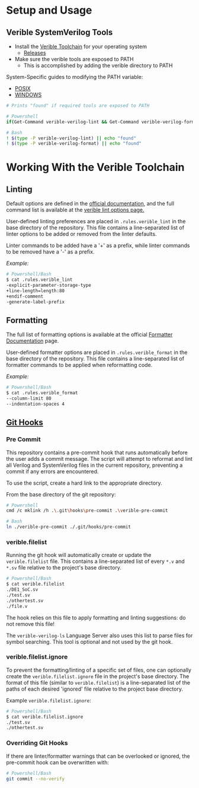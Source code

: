# Setup and Usage

## Verible SystemVerilog Tools

- Install the [Verible Toolchain](https://github.com/chipsalliance/verible/tree/master) for your operating system
    - [Releases](https://github.com/chipsalliance/verible/releases)
- Make sure the verible tools are exposed to PATH
    - This is accomplished by adding the verible directory to PATH

System-Specific guides to modifying the PATH variable:
- [POSIX](https://unix.stackexchange.com/questions/26047/how-to-correctly-add-a-path-to-path)  
- [WINDOWS](https://www.howtogeek.com/118594/how-to-edit-your-system-path-for-easy-command-line-access/)

```sh
# Prints "found" if required tools are exposed to PATH

# Powershell
if(Get-Command verible-verilog-lint && Get-Command verible-verilog-format){"found"}

# Bash
! $(type -P verible-verilog-lint) || echo "found"
! $(type -P verible-verilog-format) || echo "found"
```

# Working With the Verible Toolchain

## Linting

Default options are defined in the [official documentation](https://github.com/chipsalliance/verible/tree/master/verilog/tools/lint), and the full command list is available at the [verible lint options page.](https://chipsalliance.github.io/verible/verilog_lint.html) 

User-defined linting preferences are placed in `.rules.verible_lint` in the base directory of the repository. This file contains a line-separated list of linter options to be added or removed from the linter defaults.

Linter commands to be added have a '+' as a prefix, while linter commands to be removed have a '-' as a prefix.

*Example:*
```sh
# Powershell/Bash
$ cat .rules.verible_lint
-explicit-parameter-storage-type
+line-length=length:80
+endif-comment
-generate-label-prefix
```

## Formatting

The full list of formatting options is available at the official [Formatter Documentation](https://github.com/chipsalliance/verible/tree/master/verilog/tools/formatter) page. 

User-defined formatter options are placed in `.rules.verible_format` in the base directory of the repository. This file contains a line-separated list of formatter commands to be applied when reformatting code.

*Example:*
```sh
# Powershell/Bash
$ cat .rules.verible_format
--column-limit 80
--indentation-spaces 4
```


## [Git Hooks](https://git-scm.com/book/en/v2/Customizing-Git-Git-Hooks)

### Pre Commit

This repository contains a pre-commit hook that runs automatically before the user adds a commit message. The script will attempt to reformat and lint all Verilog and SystemVerilog files in the current repository, preventing a commit if any errors are encountered.

To use the script, create a hard link to the appropriate directory.

From the base directory of the git repository:

```sh
# Powershell
cmd /c mklink /h .\.git\hooks\pre-commit .\verible-pre-commit

# Bash
ln ./verible-pre-commit ./.git/hooks/pre-commit
```

### verible.filelist

Running the git hook will automatically create or update the `verible.filelist` file. This contains a line-separated list of every `*.v` and `*.sv` file relative to the project's base directory.

```sh
# Powershell/Bash
$ cat verible.filelist
./DE1_SoC.sv
./test.sv
./othertest.sv
./file.v
```
The hook relies on this file to apply formatting and linting suggestions: do not remove this file!

The `verible-verilog-ls` Language Server also uses this list to parse files for symbol searching. This tool is optional and not used by the git hook.

### verible.filelist.ignore

To prevent the formatting/linting of a specific set of files, one can optionally create the `verible.filelist.ignore` file in the project's base directory. The format of this file (similar to `verible.filelist`) is a line-separated list of the paths of each desired 'ignored' file relative to the project base directory.

Example `verible.filelist.ignore`:
```sh
# Powershell/Bash
$ cat verible.filelist.ignore
./test.sv
./othertest.sv
```

### Overriding Git Hooks

If there are linter/formatter warnings that can be overlooked or ignored, the pre-commit hook can be overwritten with:

```sh
# Powershell/Bash
git commit --no-verify
```

